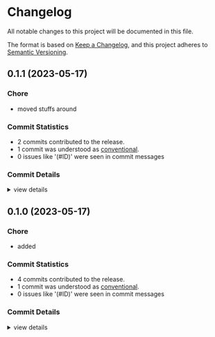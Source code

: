 # Changelog

All notable changes to this project will be documented in this file.

The format is based on [Keep a Changelog](https://keepachangelog.com/en/1.0.0/),
and this project adheres to [Semantic Versioning](https://semver.org/spec/v2.0.0.html).

## 0.1.1 (2023-05-17)

### Chore

 - <csr-id-e6c2e6bd3a4ff625cd3db5545c747418efa0507c/> moved stuffs around

### Commit Statistics

<csr-read-only-do-not-edit/>

 - 2 commits contributed to the release.
 - 1 commit was understood as [conventional](https://www.conventionalcommits.org).
 - 0 issues like '(#ID)' were seen in commit messages

### Commit Details

<csr-read-only-do-not-edit/>

<details><summary>view details</summary>

 * **Uncategorized**
    - Adjusting changelogs prior to release of gcp-vertex-ai-generative-ai v0.1.0, gcp-vertex-ai-generative-language v0.1.1 ([`d9f1368`](https://github.com/ssoudan/gcp-vertex-ai-generative-ai/commit/d9f13683b0e44a274fa1e736ba2a9140fbcc3968))
    - Moved stuffs around ([`e6c2e6b`](https://github.com/ssoudan/gcp-vertex-ai-generative-ai/commit/e6c2e6bd3a4ff625cd3db5545c747418efa0507c))
</details>

## 0.1.0 (2023-05-17)

<csr-id-cf8a7f7e68d9597b92d955ae4f333ae88bc7dd55/>

### Chore

 - <csr-id-cf8a7f7e68d9597b92d955ae4f333ae88bc7dd55/> added

### Commit Statistics

<csr-read-only-do-not-edit/>

 - 4 commits contributed to the release.
 - 1 commit was understood as [conventional](https://www.conventionalcommits.org).
 - 0 issues like '(#ID)' were seen in commit messages

### Commit Details

<csr-read-only-do-not-edit/>

<details><summary>view details</summary>

 * **Uncategorized**
    - Release gcp-vertex-ai-generative-language v0.1.0 ([`2b3b0a3`](https://github.com/ssoudan/gcp-vertex-ai-generative-ai/commit/2b3b0a39b3b5eae5f11d7749de14a1d086f60e10))
    - Adjusting changelogs prior to release of gcp-vertex-ai-generative-ai v0.1.0, gcp-vertex-ai-generative-language v0.1.0 ([`50671ab`](https://github.com/ssoudan/gcp-vertex-ai-generative-ai/commit/50671abec8b81f539e3858dd79017cf32086499b))
    - Added ([`cf8a7f7`](https://github.com/ssoudan/gcp-vertex-ai-generative-ai/commit/cf8a7f7e68d9597b92d955ae4f333ae88bc7dd55))
    - Init ([`9af35df`](https://github.com/ssoudan/gcp-vertex-ai-generative-ai/commit/9af35df57917d6b5e54c6a54a61e751c577a7fd5))
</details>

